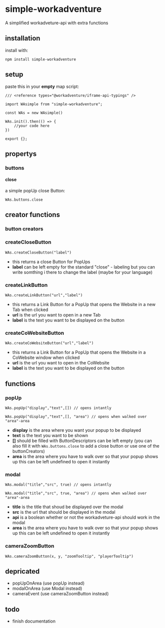 # simple-workadventure

A simplified workadveture-api with extra functions 

## installation 

install with:

```
npm install simple-workadventure
```

## setup 

paste this in your __empty__ map script:

```
/// <reference types="@workadventure/iframe-api-typings" />

import WAsimple from "simple-workadventure";

const WAs = new WAsimple()

WAs.init().then(() => {
    //your code here
})

export {};
```

## propertys

### buttons

#### close 

a simple popUp close Button:

```
WAs.buttons.close
```

## creator functions

### button creators

### createCloseButton

```
WAs.createCloseButton("label")
```
- this returns a close Button for PopUps
- __label__ can be left empty for the standard "close" - labeling but you can write somthing i there to change the label (maybe for your language)

### createLinkButton

```
WAs.createLinkButton("url","label")
```

- this returns a Link Button for a PopUp that opens the Website in a new Tab when clicked
- __url__ is the url you want to open in a new Tab
- __label__ is the text you want to be displayed on the button

### createCoWebsiteButton

```
WAs.createCoWebsiteButton("url","label")
```

- this returns a Link Button for a PopUp that opens the Website in a CoWebsite window when clicked
- __url__ is the url you want to open in the CoWebsite
- __label__ is the text you want to be displayed on the button


## functions 

### popUp

```
WAs.popUp("display","text",[]) // opens intantly
```
```
WAs.popUp("display","text",[], "area") // opens when walked over "area"-area
```

- __display__ is the area where you want your popup to be displayed 
- __text__ is the text you want to be shown
- __[]__ should be filled with ButtonDescriptors can be left empty (you can also fill it with ```WAs.buttons.close``` to add a close button or use one of the buttonCreators)
- __area__ is the area where you have to walk over so that your popup shows up this can be left undefined to open it instantly

### modal

```
WAs.modal("title","src", true) // opens intantly
```
```
WAs.modal("title","src", true, "area") // opens when walked over "area"-area
```

- __title__ is the title that shoud be displayed over the modal
- __src__ is the url that should be displayed in the modal
- __api__ is a boolean whether or not the workadveture-api should work in the modal 
- __area__ is the area where you have to walk over so that your popup shows up this can be left undefined to open it instantly

### cameraZoomButton

```
WAs.cameraZoomButton(x, y, "zoomTooltip", "playerTooltip")
```


## depricated
- popUpOnArea (use popUp instead)
- modalOnArea (use Modal instead)
- cameraEvent (use cameraZoomButton instead)


## todo 

- finish documentation
